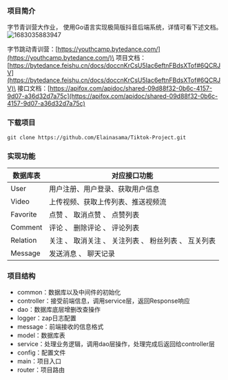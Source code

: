 ### 项目简介
字节青训营大作业， 使用Go语言实现极简版抖音后端系统，详情可看下述文档。<br>
![1683035883947](https://user-images.githubusercontent.com/81971445/235688692-398f7cd2-c2d2-45de-91f0-199abc11d8ed.png)

字节跳动青训营：[https://youthcamp.bytedance.com/](https://youthcamp.bytedance.com/)\
项目文档：[https://bytedance.feishu.cn/docs/doccnKrCsU5Iac6eftnFBdsXTof#6QCRJV](https://bytedance.feishu.cn/docs/doccnKrCsU5Iac6eftnFBdsXTof#6QCRJV)\
接口文档：[https://apifox.com/apidoc/shared-09d88f32-0b6c-4157-9d07-a36d32d7a75c](https://apifox.com/apidoc/shared-09d88f32-0b6c-4157-9d07-a36d32d7a75c)

### 下载项目
```
git clone https://github.com/Elainasama/Tiktok-Project.git
```

### 实现功能
|  数据库表   | 对应接口功能  |
|  ----  | ----  |
| User  |  用户注册、用户登录、获取用户信息|
| Video  | 上传视频、获取上传列表、推送视频流 |
| Favorite  | 点赞 、 取消点赞 、 点赞列表 |
| Comment  | 评论 、 删除评论 、 评论列表 |
| Relation  | 关注 、 取消关注 、 关注列表 、 粉丝列表 、 互关列表|
| Message | 发送消息 、 聊天记录 |

### 项目结构
- common：数据库以及中间件的初始化
- controller：接受前端信息，调用service层，返回Response响应
- dao：数据库底层增删改查操作
- logger：zap日志配置
- message：前端接收的信息格式
- model：数据库表
- service：处理业务逻辑，调用dao层操作，处理完成后返回给controller层
- config：配置文件
- main：项目入口
- router：项目路由
